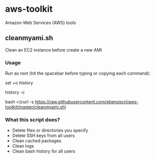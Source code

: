 # aws-toolkit
Amazon Web Services (AWS) tools

## cleanmyami.sh
Clean an EC2 instance before create a new AMI

### Usage
Run as root (hit the spacebar before typing or copying each command):

set +o history

history -c

bash <(curl -s https://raw.githubusercontent.com/ebenzecri/aws-toolkit/master/cleanmyami.sh)

### What this script does?

* Delete files or directories you specify
* Delete SSH keys from all users
* Clean cached packages
* Clean logs
* Clean bash history for all users
